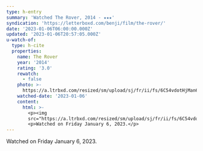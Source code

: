 ```yaml
---
type: h-entry
summary: 'Watched The Rover, 2014 - ★★★'
syndication: 'https://letterboxd.com/benji/film/the-rover/'
date: '2023-01-06T06:00:00.000Z'
updated: '2023-01-06T20:57:05.000Z'
u-watch-of:
  type: h-cite
  properties:
    name: The Rover
    year: '2014'
    rating: '3.0'
    rewatch:
      - false
    photo: >-
      https://a.ltrbxd.com/resized/sm/upload/sj/fr/ii/fs/6C54vdotHjMan6H6m4dFjJAEYyz-0-600-0-900-crop.jpg?v=11b7f2930d
    watched-date: '2023-01-06'
    content:
      html: >-
        <p><img
        src="https://a.ltrbxd.com/resized/sm/upload/sj/fr/ii/fs/6C54vdotHjMan6H6m4dFjJAEYyz-0-600-0-900-crop.jpg?v=11b7f2930d"/></p>
        <p>Watched on Friday January 6, 2023.</p>
---
```

Watched on Friday January 6, 2023.
